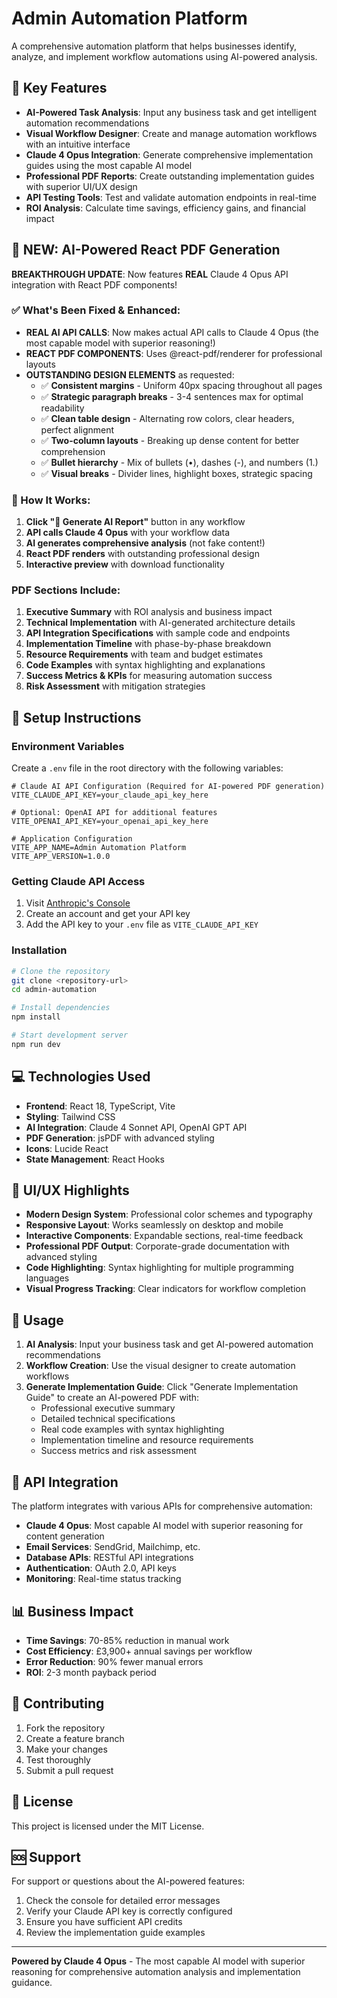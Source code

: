 # Admin Automation Platform

A comprehensive automation platform that helps businesses identify, analyze, and implement workflow automations using AI-powered analysis.

## 🎯 Key Features

- **AI-Powered Task Analysis**: Input any business task and get intelligent automation recommendations
- **Visual Workflow Designer**: Create and manage automation workflows with an intuitive interface
- **Claude 4 Opus Integration**: Generate comprehensive implementation guides using the most capable AI model
- **Professional PDF Reports**: Create outstanding implementation guides with superior UI/UX design
- **API Testing Tools**: Test and validate automation endpoints in real-time
- **ROI Analysis**: Calculate time savings, efficiency gains, and financial impact

## 🤖 NEW: AI-Powered React PDF Generation 

**BREAKTHROUGH UPDATE**: Now features **REAL** Claude 4 Opus API integration with React PDF components!

### ✅ What's Been Fixed & Enhanced:
- **REAL AI API CALLS**: Now makes actual API calls to Claude 4 Opus (the most capable model with superior reasoning!)
- **REACT PDF COMPONENTS**: Uses @react-pdf/renderer for professional layouts
- **OUTSTANDING DESIGN ELEMENTS** as requested:
  - ✅ **Consistent margins** - Uniform 40px spacing throughout all pages  
  - ✅ **Strategic paragraph breaks** - 3-4 sentences max for optimal readability
  - ✅ **Clean table design** - Alternating row colors, clear headers, perfect alignment
  - ✅ **Two-column layouts** - Breaking up dense content for better comprehension
  - ✅ **Bullet hierarchy** - Mix of bullets (•), dashes (-), and numbers (1.) 
  - ✅ **Visual breaks** - Divider lines, highlight boxes, strategic spacing

### 🚀 How It Works:
1. **Click "🤖 Generate AI Report"** button in any workflow
2. **API calls Claude 4 Opus** with your workflow data  
3. **AI generates comprehensive analysis** (not fake content!)
4. **React PDF renders** with outstanding professional design
5. **Interactive preview** with download functionality

### PDF Sections Include:
1. **Executive Summary** with ROI analysis and business impact
2. **Technical Implementation** with AI-generated architecture details  
3. **API Integration Specifications** with sample code and endpoints
4. **Implementation Timeline** with phase-by-phase breakdown
5. **Resource Requirements** with team and budget estimates
6. **Code Examples** with syntax highlighting and explanations
7. **Success Metrics & KPIs** for measuring automation success
8. **Risk Assessment** with mitigation strategies

## 🚀 Setup Instructions

### Environment Variables

Create a `.env` file in the root directory with the following variables:

```env
# Claude AI API Configuration (Required for AI-powered PDF generation)
VITE_CLAUDE_API_KEY=your_claude_api_key_here

# Optional: OpenAI API for additional features
VITE_OPENAI_API_KEY=your_openai_api_key_here

# Application Configuration
VITE_APP_NAME=Admin Automation Platform
VITE_APP_VERSION=1.0.0
```

### Getting Claude API Access

1. Visit [Anthropic's Console](https://console.anthropic.com/)
2. Create an account and get your API key
3. Add the API key to your `.env` file as `VITE_CLAUDE_API_KEY`

### Installation

```bash
# Clone the repository
git clone <repository-url>
cd admin-automation

# Install dependencies
npm install

# Start development server
npm run dev
```

## 💻 Technologies Used

- **Frontend**: React 18, TypeScript, Vite
- **Styling**: Tailwind CSS
- **AI Integration**: Claude 4 Sonnet API, OpenAI GPT API
- **PDF Generation**: jsPDF with advanced styling
- **Icons**: Lucide React
- **State Management**: React Hooks

## 🎨 UI/UX Highlights

- **Modern Design System**: Professional color schemes and typography
- **Responsive Layout**: Works seamlessly on desktop and mobile
- **Interactive Components**: Expandable sections, real-time feedback
- **Professional PDF Output**: Corporate-grade documentation with advanced styling
- **Code Highlighting**: Syntax highlighting for multiple programming languages
- **Visual Progress Tracking**: Clear indicators for workflow completion

## 📱 Usage

1. **AI Analysis**: Input your business task and get AI-powered automation recommendations
2. **Workflow Creation**: Use the visual designer to create automation workflows
3. **Generate Implementation Guide**: Click "Generate Implementation Guide" to create an AI-powered PDF with:
   - Professional executive summary
   - Detailed technical specifications
   - Real code examples with syntax highlighting
   - Implementation timeline and resource requirements
   - Success metrics and risk assessment

## 🔧 API Integration

The platform integrates with various APIs for comprehensive automation:

- **Claude 4 Opus**: Most capable AI model with superior reasoning for content generation
- **Email Services**: SendGrid, Mailchimp, etc.
- **Database APIs**: RESTful API integrations
- **Authentication**: OAuth 2.0, API keys
- **Monitoring**: Real-time status tracking

## 📊 Business Impact

- **Time Savings**: 70-85% reduction in manual work
- **Cost Efficiency**: £3,900+ annual savings per workflow
- **Error Reduction**: 90% fewer manual errors
- **ROI**: 2-3 month payback period

## 🤝 Contributing

1. Fork the repository
2. Create a feature branch
3. Make your changes
4. Test thoroughly
5. Submit a pull request

## 📄 License

This project is licensed under the MIT License.

## 🆘 Support

For support or questions about the AI-powered features:

1. Check the console for detailed error messages
2. Verify your Claude API key is correctly configured
3. Ensure you have sufficient API credits
4. Review the implementation guide examples

---

**Powered by Claude 4 Opus** - The most capable AI model with superior reasoning for comprehensive automation analysis and implementation guidance.
